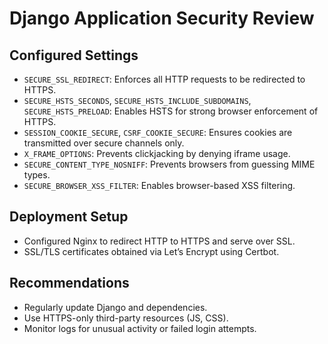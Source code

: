 # Django Application Security Review

## Configured Settings
- `SECURE_SSL_REDIRECT`: Enforces all HTTP requests to be redirected to HTTPS.
- `SECURE_HSTS_SECONDS`, `SECURE_HSTS_INCLUDE_SUBDOMAINS`, `SECURE_HSTS_PRELOAD`: Enables HSTS for strong browser enforcement of HTTPS.
- `SESSION_COOKIE_SECURE`, `CSRF_COOKIE_SECURE`: Ensures cookies are transmitted over secure channels only.
- `X_FRAME_OPTIONS`: Prevents clickjacking by denying iframe usage.
- `SECURE_CONTENT_TYPE_NOSNIFF`: Prevents browsers from guessing MIME types.
- `SECURE_BROWSER_XSS_FILTER`: Enables browser-based XSS filtering.

## Deployment Setup
- Configured Nginx to redirect HTTP to HTTPS and serve over SSL.
- SSL/TLS certificates obtained via Let’s Encrypt using Certbot.

## Recommendations
- Regularly update Django and dependencies.
- Use HTTPS-only third-party resources (JS, CSS).
- Monitor logs for unusual activity or failed login attempts.
